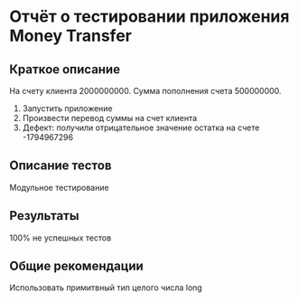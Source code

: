 # Отчёт о тестировании приложения Money Transfer

## Краткое описание

На счету клиента 2000000000. Сумма пополнения счета 500000000. 
1. Запустить приложение
2. Произвести перевод суммы на счет клиента
3. Дефект: получили отрицательное значение остатка на счете -1794967296

## Описание тестов

Модульное тестирование

## Результаты

100% не успешных тестов


## Общие рекомендации

Использовать примитвный тип целого числа long
